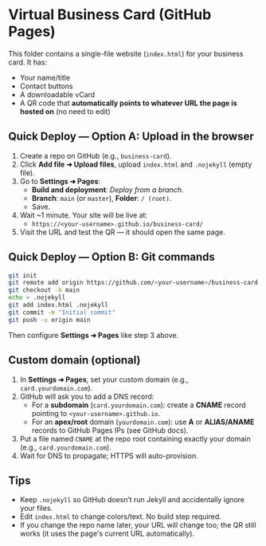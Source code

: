 # Virtual Business Card (GitHub Pages)
This folder contains a single-file website (`index.html`) for your business card. It has:
- Your name/title
- Contact buttons
- A downloadable vCard
- A QR code that **automatically points to whatever URL the page is hosted on** (no need to edit)

## Quick Deploy — Option A: Upload in the browser
1. Create a repo on GitHub (e.g., `business-card`).
2. Click **Add file ➜ Upload files**, upload `index.html` and `.nojekyll` (empty file).
3. Go to **Settings ➜ Pages**:
   - **Build and deployment**: *Deploy from a branch*.
   - **Branch**: `main` (or `master`), **Folder**: `/ (root)`.
   - Save.
4. Wait ~1 minute. Your site will be live at:
   - `https://<your-username>.github.io/business-card/`
5. Visit the URL and test the QR — it should open the same page.

## Quick Deploy — Option B: Git commands
```bash
git init
git remote add origin https://github.com/<your-username>/business-card.git
git checkout -b main
echo > .nojekyll
git add index.html .nojekyll
git commit -m "Initial commit"
git push -u origin main
```
Then configure **Settings ➜ Pages** like step 3 above.

## Custom domain (optional)
1. In **Settings ➜ Pages**, set your custom domain (e.g., `card.yourdomain.com`).
2. GitHub will ask you to add a DNS record:
   - For a **subdomain** (`card.yourdomain.com`): create a **CNAME** record pointing to `<your-username>.github.io`.
   - For an **apex/root** domain (`yourdomain.com`): use **A** or **ALIAS/ANAME** records to GitHub Pages IPs (see GitHub docs).
3. Put a file named `CNAME` at the repo root containing exactly your domain (e.g., `card.yourdomain.com`).
4. Wait for DNS to propagate; HTTPS will auto-provision.

## Tips
- Keep `.nojekyll` so GitHub doesn’t run Jekyll and accidentally ignore your files.
- Edit `index.html` to change colors/text. No build step required.
- If you change the repo name later, your URL will change too; the QR still works (it uses the page's current URL automatically).
